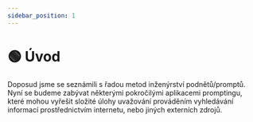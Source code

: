 ```yaml
---
sidebar_position: 1
---
```


# 🟢 Úvod

Doposud jsme se seznámili s řadou metod inženýrství podnětů/promptů. 
Nyní se budeme zabývat některými pokročilými aplikacemi promptingu, které mohou vyřešit
složité úlohy uvažování prováděním vyhledávání informací prostřednictvím internetu,
nebo jiných externích zdrojů.